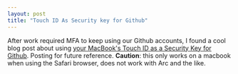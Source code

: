 ```yaml
---
layout: post
title: "Touch ID As Security key for Github"
---
```


After work required MFA to keep using our Github accounts, I found a cool blog post about using [your MacBook's Touch ID as a Security Key for Github](https://www.stevemar.net/touch-id-as-a-security-key/). Posting for future reference. **Caution**: this only works on a macbook when using the Safari browser, does not work with Arc and the like.
